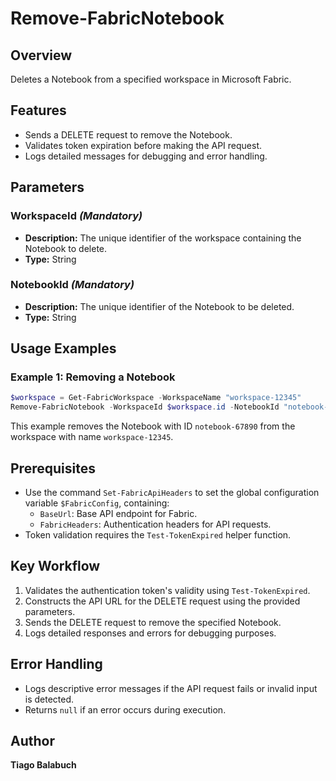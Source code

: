 # Remove-FabricNotebook

## Overview

Deletes a Notebook from a specified workspace in Microsoft Fabric.

## Features

- Sends a DELETE request to remove the Notebook.
- Validates token expiration before making the API request.
- Logs detailed messages for debugging and error handling.

## Parameters

### WorkspaceId *(Mandatory)*

- **Description:** The unique identifier of the workspace containing the Notebook to delete.
- **Type:** String

### NotebookId *(Mandatory)*

- **Description:** The unique identifier of the Notebook to be deleted.
- **Type:** String

## Usage Examples

### Example 1: Removing a Notebook

```powershell
$workspace = Get-FabricWorkspace -WorkspaceName "workspace-12345"
Remove-FabricNotebook -WorkspaceId $workspace.id -NotebookId "notebook-67890"
```

This example removes the Notebook with ID `notebook-67890` from the workspace with name `workspace-12345`.

## Prerequisites

- Use the command `Set-FabricApiHeaders` to set the global configuration variable `$FabricConfig`, containing:
  - `BaseUrl`: Base API endpoint for Fabric.
  - `FabricHeaders`: Authentication headers for API requests.
- Token validation requires the `Test-TokenExpired` helper function.

## Key Workflow

1. Validates the authentication token's validity using `Test-TokenExpired`.
2. Constructs the API URL for the DELETE request using the provided parameters.
3. Sends the DELETE request to remove the specified Notebook.
4. Logs detailed responses and errors for debugging purposes.

## Error Handling

- Logs descriptive error messages if the API request fails or invalid input is detected.
- Returns `null` if an error occurs during execution.

## Author

**Tiago Balabuch**